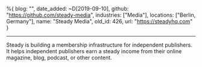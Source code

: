 %{
  blog: "",
  date_added: ~D[2019-09-10],
  github: "https://github.com/steady-media",
  industries: ["Media"],
  locations: ["Berlin, Germany"],
  name: "Steady Media",
  old_id: 426,
  url: "https://steadyhq.com"
}

---

Steady is building a membership infrastructure for independent publishers. It helps independent publishers earn a steady income from their online magazine, blog, podcast, or other content.
